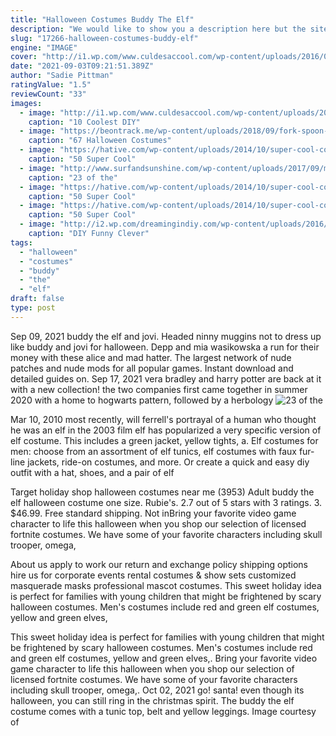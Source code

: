 ```yaml
---
title: "Halloween Costumes Buddy The Elf"
description: "We would like to show you a description here but the site wont allow us.Learn more"
slug: "17266-halloween-costumes-buddy-elf"
engine: "IMAGE"
cover: "http://i1.wp.com/www.culdesaccool.com/wp-content/uploads/2016/08/Buddy-the-Elf-and-Girlfriend.jpg?resize=512%2C667"
date: "2021-09-03T09:21:51.389Z"
author: "Sadie Pittman"
ratingValue: "1.5"
reviewCount: "33"
images:
  - image: "http://i1.wp.com/www.culdesaccool.com/wp-content/uploads/2016/08/Buddy-the-Elf-and-Girlfriend.jpg?resize=512%2C667"
    caption: "10 Coolest DIY"
  - image: "https://beontrack.me/wp-content/uploads/2018/09/fork-spoon-costume-set.jpg"
    caption: "67 Halloween Costumes"
  - image: "https://hative.com/wp-content/uploads/2014/10/super-cool-costume-ideas/13-superwoman-costume.jpg"
    caption: "50 Super Cool"
  - image: "http://www.surfandsunshine.com/wp-content/uploads/2017/09/marge-and-homer.jpg"
    caption: "23 of the"
  - image: "https://hative.com/wp-content/uploads/2014/10/super-cool-costume-ideas/33-smurfette-costume.jpg"
    caption: "50 Super Cool"
  - image: "https://hative.com/wp-content/uploads/2014/10/super-cool-costume-ideas/11-scarecrow-costume.jpg"
    caption: "50 Super Cool"
  - image: "http://i2.wp.com/dreamingindiy.com/wp-content/uploads/2016/09/DIY-Couples-Halloween-Costume-Ideas-Dalmation-and-Fireman-Cute-Couple-Costume-Idea.jpg?resize=550,1138"
    caption: "DIY Funny Clever"
tags:
  - "halloween"
  - "costumes"
  - "buddy"
  - "the"
  - "elf"
draft: false
type: post
---
```


Sep 09, 2021 buddy the elf and jovi.  Headed ninny muggins not to dress up like buddy and jovi for halloween. Depp and mia wasikowska a run for their money with these alice and mad hatter. The largest network of nude patches and nude mods for all popular games. Instant download and detailed guides on. Sep 17, 2021 vera bradley and harry potter are back at it with a new collection! the two companies first came together in summer 2020 with a home to hogwarts pattern, followed by a herbology
![23 of the](http://www.surfandsunshine.com/wp-content/uploads/2017/09/marge-and-homer.jpg "23 of the")

Mar 10, 2010 most recently, will ferrell&#39;s portrayal of a human who thought he was an elf in the 2003 film elf has popularized a very specific version of elf costume. This includes a green jacket, yellow tights, a. Elf costumes for men: choose from an assortment of elf tunics, elf costumes with faux fur-line jackets, ride-on costumes, and more. Or create a quick and easy diy outfit with a hat, shoes, and a pair of elf
<!--inArticleAds-->

<!--galleryOne-->

Target  holiday shop  halloween costumes near me (3953)  Adult buddy the elf halloween costume one size. Rubie's. 2.7 out of 5 stars with 3 ratings. 3. $46.99. Free standard shipping. Not inBring your favorite video game character to life this halloween when you shop our selection of licensed fortnite costumes. We have some of your favorite characters including skull trooper, omega,
<!--inArticleAds-->

<!--galleryTwo-->

About us apply to work our return and exchange policy shipping options hire us for corporate events rental costumes & show sets customized masquerade masks professional mascot costumes. This sweet holiday idea is perfect for families with young children that might be frightened by scary halloween costumes. Men's costumes include red and green elf costumes, yellow and green elves,
<!--galleryThree-->

This sweet holiday idea is perfect for families with young children that might be frightened by scary halloween costumes. Men's costumes include red and green elf costumes, yellow and green elves,. Bring your favorite video game character to life this halloween when you shop our selection of licensed fortnite costumes. We have some of your favorite characters including skull trooper, omega,. Oct 02, 2021 go! santa! even though its halloween, you can still ring in the christmas spirit. The buddy the elf costume comes with a tunic top, belt and yellow leggings. Image courtesy of